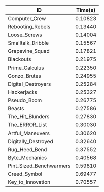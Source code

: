 |ID|Time(s)|
|-|-|
|Computer_Crew|0.10823|
|Rebooting_Rebels|0.13440|
|Loose_Screws|0.14004|
|Smalltalk_Dribble|0.15567|
|Grapevine_Squad|0.17821|
|Blackouts|0.21975|
|Prime_Calculus|0.22350|
|Gonzo_Brutes|0.24955|
|Digital_Destroyers|0.25284|
|Hackerjacks|0.25327|
|Pseudo_Boom|0.26775|
|Beasts|0.27586|
|The_Hit_Blunders|0.27830|
|The_ERROR_List|0.30030|
|Artful_Maneuvers|0.30620|
|Digitally_Destroyed|0.32640|
|Rug_Heed_Bend|0.37552|
|Byte_Mechanics|0.40568|
|Pint_Sized_Benchwarmers|0.59810|
|Creed_Symbol|0.69477|
|Key_to_Innovation|0.70557|
